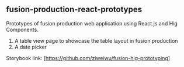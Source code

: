 ## fusion-production-react-prototypes

Prototypes of fusion production web application using React.js and Hig Components.
1. A table view page to showcase the table layout in fusion production
2. A date picker

Storybook link: [https://github.com/ziweiwu/fusion-hig-prototyping]
